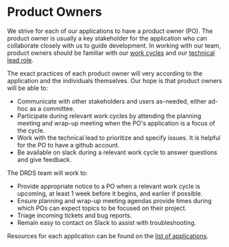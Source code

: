 # Product Owners

We strive for each of our applications to have a product owner (PO). The product
owner is usually a key stakeholder for the application who can collaborate
closely with us to guide development. In working with our team, product owners
should be familiar with our [work cycles](/work_cycles.md) and our [technical lead role](/technical_leads.md).

The exact practices of each product owner will very according to the application and the
individuals themselves. Our hope is that product owners will be able to:

* Communicate with other stakeholders and users as-needed, either ad-hoc as a committee.
* Participate during relevant work cycles by attending the planning meeting and
  wrap-up meeting when the PO's application is a focus of the cycle.
* Work with the technical lead to prioritize and specify issues. It is helpful
  for the PO to have a github account.
* Be available on slack during a relevant work cycle to answer questions and
  give feedback.

The DRDS team will work to:

* Provide appropriate notice to a PO when a relevant work cycle is upcoming, at least 1 week before it begins, and earlier if possible.
* Ensure planning and wrap-up meeting agendas provide times during which POs can
  expect topics to be focused on their project.
* Triage incoming tickets and bug reports.
* Remain easy to contact on Slack to assist with troubleshooting.

Resources for each application can be found on the [list of applications](/applications.md).
